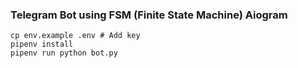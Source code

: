 ### Telegram Bot using FSM (Finite State Machine) Aiogram

```
cp env.example .env # Add key
pipenv install
pipenv run python bot.py
```